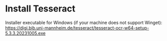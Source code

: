 # Install Tesseract

Installer executable for Windows (if your machine does not support Winget): https://digi.bib.uni-mannheim.de/tesseract/tesseract-ocr-w64-setup-5.3.3.20231005.exe